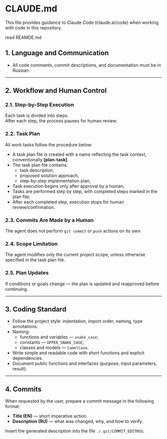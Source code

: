 # CLAUDE.md

This file provides guidance to Claude Code (claude.ai/code) when working with code in this repository.

read REAMDE.md

## 1. Language and Communication

- All code comments, commit descriptions, and documentation must be in Russian.

---

## 2. Workflow and Human Control

### 2.1. Step-by-Step Execution

Each task is divided into steps.  
After each step, the process pauses for human review.

### 2.2. Task Plan

All work tasks follow the procedure below:

- A task plan file is created with a name reflecting the task context, conventionally **[plan-task]**.
- The task plan file contains:
  - task description,
  - proposed solution approach,
  - step-by-step implementation plan;
- Task execution begins only after approval by a human;
- Tasks are performed step by step, with completed steps marked in the plan file;
- After each completed step, execution stops for human review/confirmation.

### 2.3. Commits Are Made by a Human

The agent does not perform `git commit` or `push` actions on its own.

### 2.4. Scope Limitation

The agent modifies only the current project scope, unless otherwise specified in the task plan file.

### 2.5. Plan Updates

If conditions or goals change — the plan is updated and reapproved before continuing.

---

## 3. Coding Standard

- Follow the project style: indentation, import order, naming, type annotations.
- Naming:
  - functions and variables — `snake_case`;
  - constants — `UPPER_SNAKE_CASE`;
  - classes and models — `CamelCase`.
- Write simple and readable code with short functions and explicit dependencies.
- Document public functions and interfaces (purpose, input parameters, result).

---

## 4. Commits

When requested by the user, prepare a commit message in the following format:

- **Title (EN)** — short imperative action.  
- **Description (RU)** — what was changed, why, and how to verify.  

Insert the generated description into the file `./.git/COMMIT_EDITMSG`.

